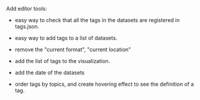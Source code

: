 Add editor tools:
- easy way to check that all the tags in the datasets are registered in tags.json.
- easy way to add tags to a list of datasets.


- remove the "current format", "current location"
- add the list of tags to the visualization.
- add the date of the datasets

- order tags by topics, and create hovering effect to see the definition of a tag.